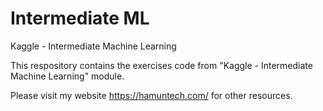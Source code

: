 # Intermediate ML
Kaggle - Intermediate Machine Learning

This respository contains the exercises code from "Kaggle - Intermediate Machine Learning" module.

Please visit my website https://hamuntech.com/ for other resources.
